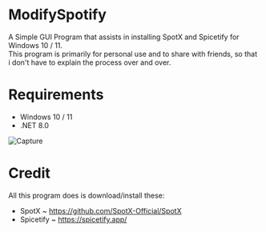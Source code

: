 # ModifySpotify
A Simple GUI Program that assists in installing SpotX and Spicetify for Windows 10 / 11. <br>
This program is primarily for personal use and to share with friends, so that i don't have to explain the process over and over.

# Requirements
- Windows 10 / 11
- .NET 8.0

![Capture](https://github.com/Spinchies/ModifySpotify/assets/111674229/4d419e44-5b47-4812-9da6-b969aa94bef4)




# Credit
All this program does is download/install these:

- SpotX ~ https://github.com/SpotX-Official/SpotX
- Spicetify ~ https://spicetify.app/
